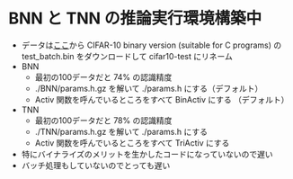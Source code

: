 # BNN と TNN の推論実行環境構築中
- データは[ここ](https://www.cs.toronto.edu/~kriz/cifar.html)から CIFAR-10 binary version (suitable for C programs) の test_batch.bin をダウンロードして cifar10-test にリネーム
- BNN
  - 最初の100データだと 74% の認識精度
  - ./BNN/params.h.gz を解いて ./params.h にする（デフォルト）
  - Activ 関数を呼んでいるところをすべて BinActiv にする （デフォルト）
- TNN
  - 最初の100データだと 78% の認識精度
  - ./TNN/params.h.gz を解いて ./params.h にする
  - Activ 関数を呼んでいるところをすべて TriActiv にする
- 特にバイナライズのメリットを生かしたコードになっていないので遅い
- バッチ処理もしていないのでとっても遅い
